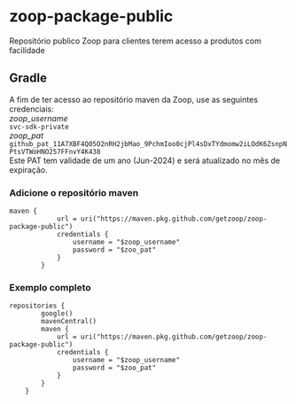 # zoop-package-public
Repositório publico Zoop para clientes terem acesso a produtos com facilidade

## Gradle
A fim de ter acesso ao repositório maven da Zoop, use as seguintes credenciais:
<br />
*_zoop_username_*
<br />
`svc-sdk-private`
<br />
*_zoop_pat_*
<br />
`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`
<br />
Este PAT tem validade de um ano (Jun-2024) e será atualizado no mês de expiração.

### Adicione o repositório maven
```
maven {
            url = uri("https://maven.pkg.github.com/getzoop/zoop-package-public")
            credentials {
                username = "$zoop_username"
                password = "$zoo_pat"
            }
        }
```

### Exemplo completo

```
repositories {
        google()
        mavenCentral()
        maven {
            url = uri("https://maven.pkg.github.com/getzoop/zoop-package-public")
            credentials {
                username = "$zoop_username"
                password = "$zoo_pat"
            }
        }
    }
```
